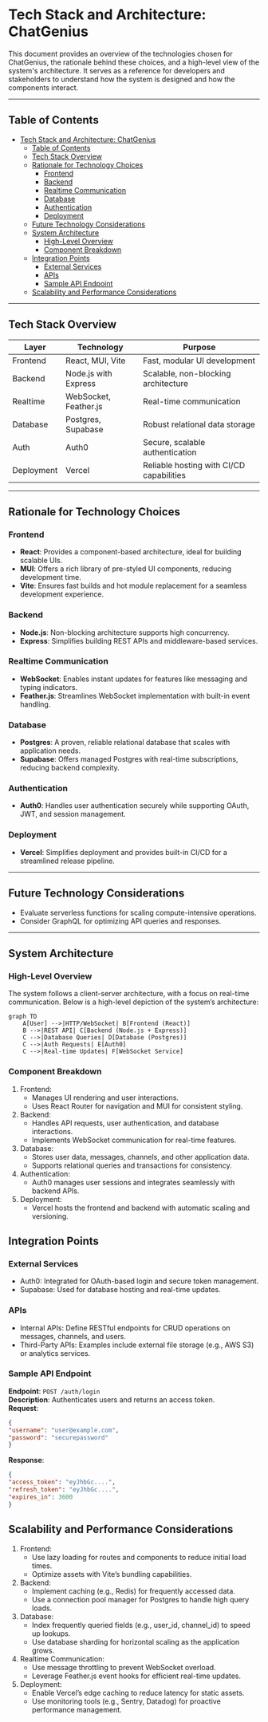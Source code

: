 # Tech Stack and Architecture: ChatGenius

This document provides an overview of the technologies chosen for ChatGenius, the rationale behind these choices, and a high-level view of the system's architecture. It serves as a reference for developers and stakeholders to understand how the system is designed and how the components interact.

---

## Table of Contents

- [Tech Stack and Architecture: ChatGenius](#tech-stack-and-architecture-chatgenius)
  - [Table of Contents](#table-of-contents)
  - [Tech Stack Overview](#tech-stack-overview)
  - [Rationale for Technology Choices](#rationale-for-technology-choices)
    - [Frontend](#frontend)
    - [Backend](#backend)
    - [Realtime Communication](#realtime-communication)
    - [Database](#database)
    - [Authentication](#authentication)
    - [Deployment](#deployment)
  - [Future Technology Considerations](#future-technology-considerations)
  - [System Architecture](#system-architecture)
    - [High-Level Overview](#high-level-overview)
    - [Component Breakdown](#component-breakdown)
  - [Integration Points](#integration-points)
    - [External Services](#external-services)
    - [APIs](#apis)
    - [Sample API Endpoint](#sample-api-endpoint)
  - [Scalability and Performance Considerations](#scalability-and-performance-considerations)

---

## Tech Stack Overview

| Layer        | Technology                          | Purpose                                    |
|--------------|-------------------------------------|--------------------------------------------|
| Frontend     | React, MUI, Vite                   | Fast, modular UI development               |
| Backend      | Node.js with Express               | Scalable, non-blocking architecture        |
| Realtime     | WebSocket, Feather.js              | Real-time communication                    |
| Database     | Postgres, Supabase                 | Robust relational data storage             |
| Auth         | Auth0                              | Secure, scalable authentication            |
| Deployment   | Vercel                             | Reliable hosting with CI/CD capabilities   |

---

## Rationale for Technology Choices

### Frontend

- **React**: Provides a component-based architecture, ideal for building scalable UIs.
- **MUI**: Offers a rich library of pre-styled UI components, reducing development time.
- **Vite**: Ensures fast builds and hot module replacement for a seamless development experience.

### Backend

- **Node.js**: Non-blocking architecture supports high concurrency.
- **Express**: Simplifies building REST APIs and middleware-based services.

### Realtime Communication

- **WebSocket**: Enables instant updates for features like messaging and typing indicators.
- **Feather.js**: Streamlines WebSocket implementation with built-in event handling.

### Database

- **Postgres**: A proven, reliable relational database that scales with application needs.
- **Supabase**: Offers managed Postgres with real-time subscriptions, reducing backend complexity.

### Authentication

- **Auth0**: Handles user authentication securely while supporting OAuth, JWT, and session management.

### Deployment

- **Vercel**: Simplifies deployment and provides built-in CI/CD for a streamlined release pipeline.

---

## Future Technology Considerations

- Evaluate serverless functions for scaling compute-intensive operations.
- Consider GraphQL for optimizing API queries and responses.

---

## System Architecture

### High-Level Overview

The system follows a client-server architecture, with a focus on real-time communication. Below is a high-level depiction of the system’s architecture:

```mermaid
graph TD
    A[User] -->|HTTP/WebSocket| B[Frontend (React)]
    B -->|REST API| C[Backend (Node.js + Express)]
    C -->|Database Queries| D[Database (Postgres)]
    C -->|Auth Requests| E[Auth0]
    C -->|Real-time Updates| F[WebSocket Service]
```

### Component Breakdown

1. Frontend:
   - Manages UI rendering and user interactions.
   - Uses React Router for navigation and MUI for consistent styling.
2. Backend:
   - Handles API requests, user authentication, and database interactions.
   - Implements WebSocket communication for real-time features.
3. Database:
   - Stores user data, messages, channels, and other application data.
   - Supports relational queries and transactions for consistency.
4. Authentication:
   - Auth0 manages user sessions and integrates seamlessly with backend APIs.
5. Deployment:
   - Vercel hosts the frontend and backend with automatic scaling and versioning.

## Integration Points

### External Services

- Auth0: Integrated for OAuth-based login and secure token management.
- Supabase: Used for database hosting and real-time updates.

### APIs

- Internal APIs: Define RESTful endpoints for CRUD operations on messages, channels, and users.
- Third-Party APIs: Examples include external file storage (e.g., AWS S3) or analytics services.

### Sample API Endpoint

**Endpoint**: `POST /auth/login`  
**Description**: Authenticates users and returns an access token.  
**Request**:

   ```json
   {
   "username": "user@example.com",
   "password": "securepassword"
   }
   ```

**Response**:

   ```json
   {
   "access_token": "eyJhbGc....",
   "refresh_token": "eyJhbGc....",
   "expires_in": 3600
   }
   ```

## Scalability and Performance Considerations

1. Frontend:
   - Use lazy loading for routes and components to reduce initial load times.
   - Optimize assets with Vite’s bundling capabilities.
2. Backend:
   - Implement caching (e.g., Redis) for frequently accessed data.
   - Use a connection pool manager for Postgres to handle high query loads.
3. Database:
   - Index frequently queried fields (e.g., user_id, channel_id) to speed up lookups.
   - Use database sharding for horizontal scaling as the application grows.
4. Realtime Communication:
   - Use message throttling to prevent WebSocket overload.
   - Leverage Feather.js event hooks for efficient real-time updates.
5. Deployment:
   - Enable Vercel’s edge caching to reduce latency for static assets.
   - Use monitoring tools (e.g., Sentry, Datadog) for proactive performance management.
